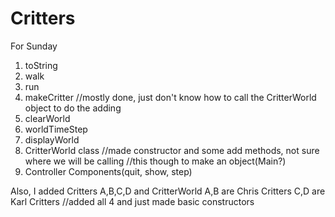 # Critters

For Sunday
1. toString
2. walk
3. run
4. makeCritter 
	//mostly done, just don't know how to call the CritterWorld object to do the adding
5. clearWorld
6. worldTimeStep
7. displayWorld
8. CritterWorld class
	//made constructor and some add methods, not sure where we will be calling 
	//this though to make an object(Main?)
9. Controller Components(quit, show, step)

Also, I added Critters A,B,C,D and CritterWorld
A,B are Chris Critters
C,D are Karl Critters
	//added all 4 and just made basic constructors